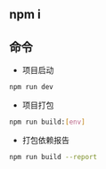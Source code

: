## npm i

## 命令
- 项目启动
```sh
npm run dev
```

- 项目打包
```sh
npm run build:[env]
```

- 打包依赖报告

```sh
npm run build --report
```

